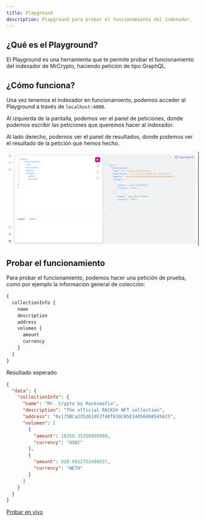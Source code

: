 ```yaml
---
title: Playground
description: Playground para probar el funcionamiento del indexador.
---
```


## ¿Qué es el Playground?

El Playground es una herramienta que te permite probar el funcionamiento del indexador de MrCrypto, haciendo petición de tipo GraphQL.

## ¿Cómo funciona?

Una vez tenemos el indexador en funcionamiento, podemos acceder al Playground a través de `localhost:4000`.

Al izquierda de la pantalla, podemos ver el panel de peticiones, donde podemos escribir las peticiones que queremos hacer al indexador.

Al lado derecho, podemos ver el panel de resultados, donde podemos ver el resultado de la petición que hemos hecho.

![Playground](../../../assets/playground-example.png)

## Probar el funcionamiento

Para probar el funcionamiento, podemos hacer una petición de prueba, como por ejemplo la información general de colección:

```graphql
{
  collectionInfo {
    name
    description
    address
    volumen {
      amount
      currency
    }
  }
}
```

Resultado esperado

```json
{
  "data": {
    "collectionInfo": {
      "name": "Mr. Crypto by Racksmafia",
      "description": "The official RACKS® NFT collection",
      "address": "0x175BCa235261dF2f40f639CB5E34856868545A15",
      "volumen": [
        {
          "amount": 18359.35350999999,
          "currency": "USDC"
        },
        {
          "amount": 820.9822752498037,
          "currency": "WETH"
        }
      ]
    }
  }
}
```

[Probar en vivo](https://indexer.mrcryptonft.com/?query=query+%7B%0A++collectionInfo%7B%0A++++name%0A++++description%0A++++address%0A++++volumen%7B%0A++++++amount%0A++++++currency%0A++++%7D%0A++%7D%0A%7D)
